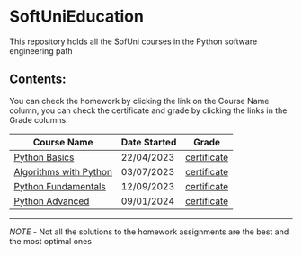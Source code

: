 # SoftUniEducation
This repository holds all the SofUni courses in the Python software engineering path

## Contents:
You can check the homework by clicking the link on the Course Name column, you can check the certificate and grade by clicking the links in the Grade columns. 


| **Course Name** | **Date Started** | **Grade** |
| --- | --- | --- |
| [Python Basics](https://github.com/pepk0/SoftUniEducation/tree/main/PythonBasics) |  22/04/2023 | [certificate](https://softuni.bg/certificates/details/172817/5aec6dfb) |
| [Algorithms with Python](https://github.com/pepk0/SoftUniEducation/tree/main/AlgorithmsWithPython) |03/07/2023| [certificate](https://softuni.bg/certificates/details/181215/e51ab860) |
| [Python Fundamentals](https://github.com/pepk0/SoftUniEducation/tree/main/PythonFundamentals) |12/09/2023| [certificate](https://softuni.bg/certificates/details/194497/b6034711) |
| [Python Advanced](https://github.com/pepk0/SoftUniEducation/tree/main/PythonAdvanced) |09/01/2024| [certificate](https://softuni.bg/certificates/details/203789/fb8ae2e1) |

----
*NOTE* - Not all the solutions to the homework assignments are the best and the most optimal ones